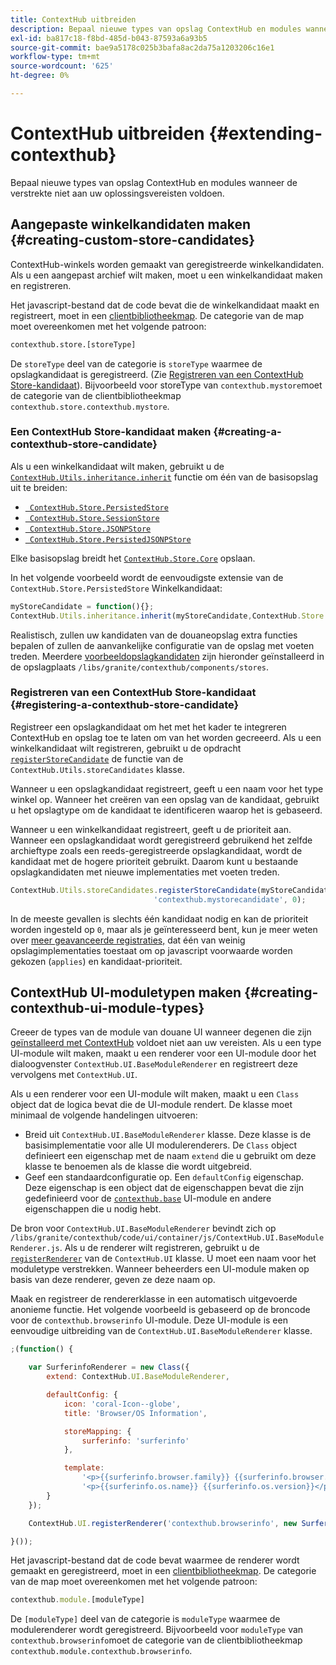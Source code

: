 ```yaml
---
title: ContextHub uitbreiden
description: Bepaal nieuwe types van opslag ContextHub en modules wanneer de verstrekte niet aan uw oplossingsvereisten voldoen
exl-id: ba817c18-f8bd-485d-b043-87593a6a93b5
source-git-commit: bae9a5178c025b3bafa8ac2da75a1203206c16e1
workflow-type: tm+mt
source-wordcount: '625'
ht-degree: 0%

---
```


# ContextHub uitbreiden {#extending-contexthub}

Bepaal nieuwe types van opslag ContextHub en modules wanneer de verstrekte niet aan uw oplossingsvereisten voldoen.

## Aangepaste winkelkandidaten maken {#creating-custom-store-candidates}

ContextHub-winkels worden gemaakt van geregistreerde winkelkandidaten. Als u een aangepast archief wilt maken, moet u een winkelkandidaat maken en registreren.

Het javascript-bestand dat de code bevat die de winkelkandidaat maakt en registreert, moet in een [clientbibliotheekmap](/help/implementing/developing/introduction/clientlibs.md). De categorie van de map moet overeenkomen met het volgende patroon:

```xml
contexthub.store.[storeType]
```

De `storeType` deel van de categorie is `storeType` waarmee de opslagkandidaat is geregistreerd. (Zie [Registreren van een ContextHub Store-kandidaat](#registering-a-contexthub-store-candidate)). Bijvoorbeeld voor storeType van `contexthub.mystore`moet de categorie van de clientbibliotheekmap `contexthub.store.contexthub.mystore`.

### Een ContextHub Store-kandidaat maken {#creating-a-contexthub-store-candidate}

Als u een winkelkandidaat wilt maken, gebruikt u de [`ContextHub.Utils.inheritance.inherit`](contexthub-api.md#inherit-child-parent) functie om één van de basisopslag uit te breiden:

* [` ContextHub.Store.PersistedStore`](contexthub-api.md#contexthub-store-persistedstore)
* [` ContextHub.Store.SessionStore`](contexthub-api.md#contexthub-store-sessionstore)
* [` ContextHub.Store.JSONPStore`](contexthub-api.md#contexthub-store-jsonpstore)
* [` ContextHub.Store.PersistedJSONPStore`](contexthub-api.md#contexthub-store-persistedjsonpstore)

Elke basisopslag breidt het [`ContextHub.Store.Core`](contexthub-api.md#contexthub-store-core) opslaan.

In het volgende voorbeeld wordt de eenvoudigste extensie van de `ContextHub.Store.PersistedStore` Winkelkandidaat:

```javascript
myStoreCandidate = function(){};
ContextHub.Utils.inheritance.inherit(myStoreCandidate,ContextHub.Store.PersistedStore);
```

Realistisch, zullen uw kandidaten van de douaneopslag extra functies bepalen of zullen de aanvankelijke configuratie van de opslag met voeten treden. Meerdere [voorbeeldopslagkandidaten](sample-stores.md) zijn hieronder geïnstalleerd in de opslagplaats `/libs/granite/contexthub/components/stores`.

### Registreren van een ContextHub Store-kandidaat {#registering-a-contexthub-store-candidate}

Registreer een opslagkandidaat om het met het kader te integreren ContextHub en opslag toe te laten om van het worden gecreeerd. Als u een winkelkandidaat wilt registreren, gebruikt u de opdracht [`registerStoreCandidate`](contexthub-api.md#registerstorecandidate-store-storetype-priority-applies) de functie van de `ContextHub.Utils.storeCandidates` klasse.

Wanneer u een opslagkandidaat registreert, geeft u een naam voor het type winkel op. Wanneer het creëren van een opslag van de kandidaat, gebruikt u het opslagtype om de kandidaat te identificeren waarop het is gebaseerd.

Wanneer u een winkelkandidaat registreert, geeft u de prioriteit aan. Wanneer een opslagkandidaat wordt geregistreerd gebruikend het zelfde archieftype zoals een reeds-geregistreerde opslagkandidaat, wordt de kandidaat met de hogere prioriteit gebruikt. Daarom kunt u bestaande opslagkandidaten met nieuwe implementaties met voeten treden.

```javascript
ContextHub.Utils.storeCandidates.registerStoreCandidate(myStoreCandidate,
                                'contexthub.mystorecandidate', 0);
```

In de meeste gevallen is slechts één kandidaat nodig en kan de prioriteit worden ingesteld op `0`, maar als je geïnteresseerd bent, kun je meer weten over [meer geavanceerde registraties,](contexthub-api.md#registerstorecandidate-store-storetype-priority-applies) dat één van weinig opslagimplementaties toestaat om op javascript voorwaarde worden gekozen (`applies`) en kandidaat-prioriteit.

## ContextHub UI-moduletypen maken {#creating-contexthub-ui-module-types}

Creeer de types van de module van douane UI wanneer degenen die zijn [geïnstalleerd met ContextHub](sample-modules.md) voldoet niet aan uw vereisten. Als u een type UI-module wilt maken, maakt u een renderer voor een UI-module door het dialoogvenster `ContextHub.UI.BaseModuleRenderer` en registreert deze vervolgens met `ContextHub.UI`.

Als u een renderer voor een UI-module wilt maken, maakt u een `Class` object dat de logica bevat die de UI-module rendert. De klasse moet minimaal de volgende handelingen uitvoeren:

* Breid uit `ContextHub.UI.BaseModuleRenderer` klasse. Deze klasse is de basisimplementatie voor alle UI modulerenderers. De `Class` object definieert een eigenschap met de naam `extend` die u gebruikt om deze klasse te benoemen als de klasse die wordt uitgebreid.
* Geef een standaardconfiguratie op. Een `defaultConfig` eigenschap. Deze eigenschap is een object dat de eigenschappen bevat die zijn gedefinieerd voor de [`contexthub.base`](sample-modules.md#contexthub-base-ui-module-type) UI-module en andere eigenschappen die u nodig hebt.

De bron voor `ContextHub.UI.BaseModuleRenderer` bevindt zich op `/libs/granite/contexthub/code/ui/container/js/ContextHub.UI.BaseModuleRenderer.js`.  Als u de renderer wilt registreren, gebruikt u de [`registerRenderer`](contexthub-api.md#registerrenderer-moduletype-renderer-dontrender) van de `ContextHub.UI` klasse. U moet een naam voor het moduletype verstrekken. Wanneer beheerders een UI-module maken op basis van deze renderer, geven ze deze naam op.

Maak en registreer de rendererklasse in een automatisch uitgevoerde anonieme functie. Het volgende voorbeeld is gebaseerd op de broncode voor de `contexthub.browserinfo` UI-module. Deze UI-module is een eenvoudige uitbreiding van de `ContextHub.UI.BaseModuleRenderer` klasse.

```javascript
;(function() {

    var SurferinfoRenderer = new Class({
        extend: ContextHub.UI.BaseModuleRenderer,

        defaultConfig: {
            icon: 'coral-Icon--globe',
            title: 'Browser/OS Information',

            storeMapping: {
                surferinfo: 'surferinfo'
            },

            template:
                '<p>{{surferinfo.browser.family}} {{surferinfo.browser.version}}</p>' +
                '<p>{{surferinfo.os.name}} {{surferinfo.os.version}}</p>'
        }
    });

    ContextHub.UI.registerRenderer('contexthub.browserinfo', new SurferinfoRenderer());

}());
```

Het javascript-bestand dat de code bevat waarmee de renderer wordt gemaakt en geregistreerd, moet in een [clientbibliotheekmap](/help/implementing/developing/introduction/clientlibs.md). De categorie van de map moet overeenkomen met het volgende patroon:

```javascript
contexthub.module.[moduleType]
```

De `[moduleType]` deel van de categorie is `moduleType` waarmee de modulerenderer wordt geregistreerd. Bijvoorbeeld voor `moduleType` van `contexthub.browserinfo`moet de categorie van de clientbibliotheekmap `contexthub.module.contexthub.browserinfo`.
